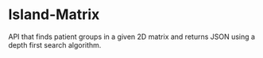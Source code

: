 # Island-Matrix
API that finds patient groups in a given 2D matrix and returns JSON using a depth first search algorithm.
